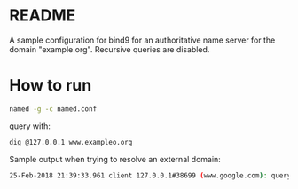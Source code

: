 # README
A sample configuration for bind9 for an authoritative name server for the domain "example.org". Recursive queries are disabled.

# How to run
```bash
named -g -c named.conf
```

query with:
```bash
dig @127.0.0.1 www.exampleo.org
```

Sample output when trying to resolve an external domain:
```bash
25-Feb-2018 21:39:33.961 client 127.0.0.1#38699 (www.google.com): query (cache) 'www.google.com/A/IN' denied
```
